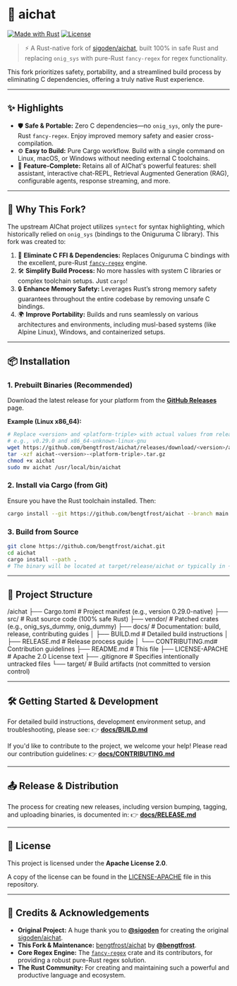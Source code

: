 # 🦀 aichat

[![Made with Rust](https://img.shields.io/badge/Made%20with-Rust-EA592E?style=for-the-badge&logo=rust)](https://www.rust-lang.org)
[![License](https://img.shields.io/badge/License-Apache_2.0-blue.svg?style=for-the-badge)](LICENSE-APACHE)

> ⚡ A Rust-native fork of [sigoden/aichat](https://github.com/sigoden/aichat), built 100% in safe Rust and replacing `onig_sys` with pure-Rust `fancy-regex` for regex functionality.

This fork prioritizes safety, portability, and a streamlined build process by eliminating C dependencies, offering a truly native Rust experience.

---

## ✨ Highlights

- 🛡️ **Safe & Portable:** Zero C dependencies—no `onig_sys`, only the pure-Rust `fancy-regex`. Enjoy improved memory safety and easier cross-compilation.
- ⚙️ **Easy to Build:** Pure Cargo workflow. Build with a single command on Linux, macOS, or Windows without needing external C toolchains.
- 🚀 **Feature-Complete:** Retains all of AIChat's powerful features: shell assistant, interactive chat-REPL, Retrieval Augmented Generation (RAG), configurable agents, response streaming, and more.

---

## 🚀 Why This Fork?

The upstream AIChat project utilizes `syntect` for syntax highlighting, which historically relied on `onig_sys` (bindings to the Oniguruma C library). This fork was created to:

1. 🚫 **Eliminate C FFI & Dependencies:** Replaces Oniguruma C bindings with the excellent, pure-Rust [`fancy-regex`](https://crates.io/crates/fancy-regex) engine.
2. 🛠️ **Simplify Build Process:** No more hassles with system C libraries or complex toolchain setups. Just `cargo`!
3. 🔒 **Enhance Memory Safety:** Leverages Rust’s strong memory safety guarantees throughout the entire codebase by removing unsafe C bindings.
4. 🌍 **Improve Portability:** Builds and runs seamlessly on various architectures and environments, including musl-based systems (like Alpine Linux), Windows, and containerized setups.

---

## 📦 Installation

### 1. Prebuilt Binaries (Recommended)

Download the latest release for your platform from the [**GitHub Releases**](https://github.com/bengtfrost/aichat/releases) page.

**Example (Linux x86_64):**

```sh
# Replace <version> and <platform-triple> with actual values from releases
# e.g., v0.29.0 and x86_64-unknown-linux-gnu
wget https://github.com/bengtfrost/aichat/releases/download/<version>/aichat-<version>-<platform-triple>.tar.gz
tar -xzf aichat-<version>-<platform-triple>.tar.gz
chmod +x aichat
sudo mv aichat /usr/local/bin/aichat
```

### 2. Install via Cargo (from Git)

Ensure you have the Rust toolchain installed. Then:

```sh
cargo install --git https://github.com/bengtfrost/aichat --branch main
```

### 3. Build from Source

```sh
git clone https://github.com/bengtfrost/aichat.git
cd aichat
cargo install --path .
# The binary will be located at target/release/aichat or typically in ~/.cargo/bin/
```

---

## 📂 Project Structure

/aichat
├── Cargo.toml # Project manifest (e.g., version 0.29.0-native)
├── src/ # Rust source code (100% safe Rust)
├── vendor/ # Patched crates (e.g., onig_sys_dummy, onig_dummy)
├── docs/ # Documentation: build, release, contributing guides
│ ├── BUILD.md # Detailed build instructions
│ ├── RELEASE.md # Release process guide
│ └── CONTRIBUTING.md# Contribution guidelines
├── README.md # This file
├── LICENSE-APACHE # Apache 2.0 License text
├── .gitignore # Specifies intentionally untracked files
└── target/ # Build artifacts (not committed to version control)

---

## 🛠️ Getting Started & Development

For detailed build instructions, development environment setup, and troubleshooting, please see:
👉 [**docs/BUILD.md**](docs/BUILD.md)

If you'd like to contribute to the project, we welcome your help! Please read our contribution guidelines:
👉 [**docs/CONTRIBUTING.md**](docs/CONTRIBUTING.md)

---

## 📤 Release & Distribution

The process for creating new releases, including version bumping, tagging, and uploading binaries, is documented in:
👉 [**docs/RELEASE.md**](docs/RELEASE.md)

---

## 📜 License

This project is licensed under the **Apache License 2.0**.

A copy of the license can be found in the [LICENSE-APACHE](LICENSE-APACHE) file in this repository.

---

## 🙌 Credits & Acknowledgements

- **Original Project:** A huge thank you to **[@sigoden](https://github.com/sigoden)** for creating the original [sigoden/aichat](https://github.com/sigoden/aichat).
- **This Fork & Maintenance:** [bengtfrost/aichat](https://github.com/bengtfrost/aichat) by **[@bengtfrost](https://github.com/bengtfrost)**.
- **Core Regex Engine:** The [`fancy-regex`](https://crates.io/crates/fancy-regex) crate and its contributors, for providing a robust pure-Rust regex solution.
- **The Rust Community:** For creating and maintaining such a powerful and productive language and ecosystem.
